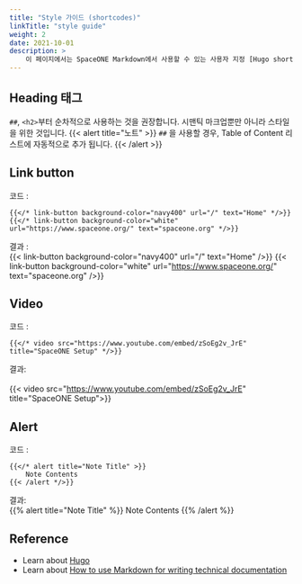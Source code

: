 ```yaml
---
title: "Style 가이드 (shortcodes)"
linkTitle: "style guide"
weight: 2
date: 2021-10-01
description: >
    이 페이지에서는 SpaceONE Markdown에서 사용할 수 있는 사용자 지정 [Hugo shortcodes](https://gohugo.io/content-management/shortcodes/)를 중점으로 설명합니다.
---
```


## Heading 태그
`##`, `<h2>`부터 순차적으로 사용하는 것을 권장합니다. 시맨틱 마크업뿐만 아니라 스타일을 위한 것입니다.
{{< alert title="노트" >}}
`##` 을 사용할 경우, Table of Content 리스트에 자동적으로 추가 됩니다.
{{< /alert >}}

## Link button
코드 :
```go-html-template
{{</* link-button background-color="navy400" url="/" text="Home" */>}}
{{</* link-button background-color="white" url="https://www.spaceone.org/" text="spaceone.org" */>}}
```

결과 : <br>
{{< link-button background-color="navy400" url="/" text="Home" />}}
{{< link-button background-color="white" url="https://www.spaceone.org/" text="spaceone.org" />}}

## Video
코드 :
```go-html-template
{{</* video src="https://www.youtube.com/embed/zSoEg2v_JrE" title="SpaceONE Setup" */>}}
```

결과: <br><br>
{{< video src="https://www.youtube.com/embed/zSoEg2v_JrE" title="SpaceONE Setup">}}

## Alert
코드 :
```go-html-template
{{</* alert title="Note Title" >}}
	Note Contents
{{< /alert */>}}
```
결과: <br>
{{% alert title="Note Title" %}}
Note Contents
{{% /alert %}}


## Reference
* Learn about [Hugo](https://gohugo.io/)
* Learn about [How to use Markdown for writing technical documentation](https://experienceleague.adobe.com/docs/contributor/contributor-guide/writing-essentials/markdown.html?lang=en)